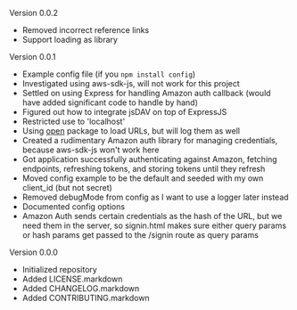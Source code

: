Version 0.0.2
* Removed incorrect reference links
* Support loading as library

Version 0.0.1
* Example config file (if you ``npm install config``)
* Investigated using aws-sdk-js, will not work for this project
* Settled on using Express for handling Amazon auth callback (would have added significant code to handle by hand)
* Figured out how to integrate jsDAV on top of ExpressJS
* Restricted use to 'localhost'
* Using [open](https://www.npmjs.com/package/open) package to load URLs, but will log them as well
* Created a rudimentary Amazon auth library for managing credentials, because aws-sdk-js won't work here
* Got application successfully authenticating against Amazon, fetching endpoints, refreshing tokens, and storing tokens until they refresh
* Moved config example to be the default and seeded with my own client\_id (but not secret)
* Removed debugMode from config as I want to use a logger later instead
* Documented config options
* Amazon Auth sends certain credentials as the hash of the URL, but we need them in the server, so signin.html makes sure either query params or hash params get passed to the /signin route as query params

Version 0.0.0
* Initialized repository
* Added LICENSE.markdown
* Added CHANGELOG.markdown
* Added CONTRIBUTING.markdown
